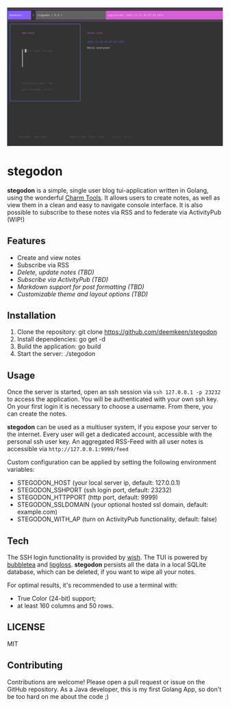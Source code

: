 ![screenshot](./screenshot.png)

# stegodon

**stegodon** is a simple, single user blog tui-application written in Golang, using the wonderful [Charm Tools](https://github.com/charmbracelet).
It allows users to create notes, as well as view them in a clean and easy to navigate console interface. 
It is also possible to subscribe to these notes via RSS and to federate via ActivityPub (WIP!)

## Features

- Create and view notes
- Subscribe via RSS
- *Delete, update notes (TBD)*
- *Subscribe via ActivityPub (TBD)*
- *Markdown support for post formatting (TBD)*
- *Customizable theme and layout options (TBD)*

## Installation

1. Clone the repository: git clone https://github.com/deemkeen/stegodon
2. Install dependencies: go get -d
3. Build the application: go build
4. Start the server: ./stegodon

## Usage

Once the server is started, open an ssh session via `ssh 127.0.0.1 -p 23232` to access the application.
You will be authenticated with your own ssh key. On your first login it is necessary to choose a username.
From there, you can create the notes.

**stegodon** can be used as a multiuser system, if you expose your server to the internet. Every user will get a dedicated
account, accessible with the personal ssh user key. An aggregated RSS-Feed with all user notes is accessible via `http://127.0.0.1:9999/feed`

Custom configuration can be applied by setting the following environment variables:

- STEGODON_HOST (your local server ip, default: 127.0.0.1)
- STEGODON_SSHPORT (ssh login port, default: 23232)
- STEGODON_HTTPPORT (http port, default: 9999)
- STEGODON_SSLDOMAIN (your optional hosted ssl domain, default: example.com)
- STEGODON_WITH_AP (turn on ActivityPub functionality, default: false)

## Tech

The SSH login functionality is provided by [wish](https://github.com/charmbracelet/wish).
The TUI is powered by [bubbletea](https://github.com/charmbracelet/bubbletea) and [lipgloss](https://github.com/charmbracelet/lipgloss).
**stegodon** persists all the data in a local SQLite database, which can be deleted, if you want to wipe all your notes.

For optimal results, it's recommended to use a terminal with:

- True Color (24-bit) support;
- at least 160 columns and 50 rows.


## LICENSE

MIT

## Contributing

Contributions are welcome! Please open a pull request or issue on the GitHub repository. As a Java developer,
this is my first Golang App, so don't be too hard on me about the code ;)
